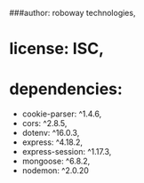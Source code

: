 ###author: roboway technologies,
#  license: ISC,
#  dependencies: 
-    cookie-parser: ^1.4.6,
-    cors: ^2.8.5,
-    dotenv: ^16.0.3,
-    express: ^4.18.2,
-    express-session: ^1.17.3,
-    mongoose: ^6.8.2,
-    nodemon: ^2.0.20
